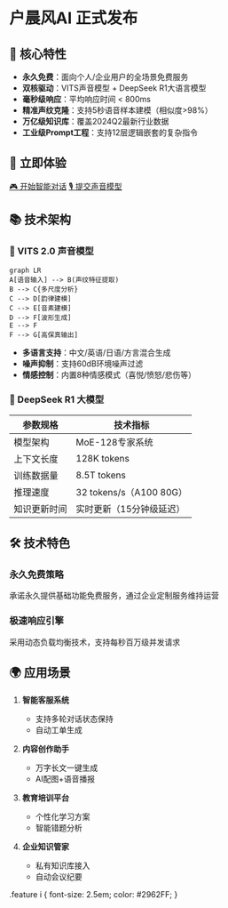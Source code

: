 # 户晨风AI 正式发布
## 🌟 核心特性
- **永久免费**：面向个人/企业用户的全场景免费服务
- **双核驱动**：VITS声音模型 + DeepSeek R1大语言模型
- **毫秒级响应**：平均响应时间 < 800ms
- **精准声纹克隆**：支持5秒语音样本建模（相似度>98%）
- **万亿级知识库**：覆盖2024Q2最新行业数据
- **工业级Prompt工程**：支持12层逻辑嵌套的复杂指令

## 🚀 立即体验
<div class="button-group">
  <a href="http://ai.mainx.top/chat/W9IHVXJM7ZasXSpd" class="button green">🎮 开始智能对话</a>
  <a href="https://github.com/HappyDIY/HuChenfeng-AI/pulls" class="button blue">🎙️ 提交声音模型</a>
</div>

## 📚 技术架构

### 🎵 VITS 2.0 声音模型
```mermaid
graph LR
A[语音输入] --> B(声纹特征提取)
B --> C{多尺度分析}
C --> D[韵律建模]
C --> E[音素建模]
D --> F[波形生成]
E --> F
F --> G[高保真输出]
```

- **多语言支持**：中文/英语/日语/方言混合生成
- **噪声抑制**：支持60dB环境噪声过滤
- **情感控制**：内置8种情感模式（喜悦/愤怒/悲伤等）

### 🧠 DeepSeek R1 大模型
| 参数规格       | 技术指标                      |
|----------------|-----------------------------|
| 模型架构       | MoE-128专家系统             |
| 上下文长度     | 128K tokens                 |
| 训练数据量     | 8.5T tokens                 |
| 推理速度       | 32 tokens/s（A100 80G）     |
| 知识更新时间   | 实时更新（15分钟级延迟）     |

## 🛠️ 技术特色
<div class="features">
  <div class="feature">
    <i class="fas fa-coins"></i>
    <h3>永久免费策略</h3>
    <p>承诺永久提供基础功能免费服务，通过企业定制服务维持运营</p>
  </div>
  
  <div class="feature">
    <i class="fas fa-bolt"></i>
    <h3>极速响应引擎</h3>
    <p>采用动态负载均衡技术，支持每秒百万级并发请求</p>
  </div>

  <!-- 其他特性类似结构... -->
</div>

## 🌍 应用场景
1. **智能客服系统**
   - 支持多轮对话状态保持
   - 自动工单生成

2. **内容创作助手**
   - 万字长文一键生成
   - AI配图+语音播报

3. **教育培训平台**
   - 个性化学习方案
   - 智能错题分析

4. **企业知识管家**
   - 私有知识库接入
   - 自动会议纪要

.feature i {
  font-size: 2.5em;
  color: #2962FF;
}
</style>
